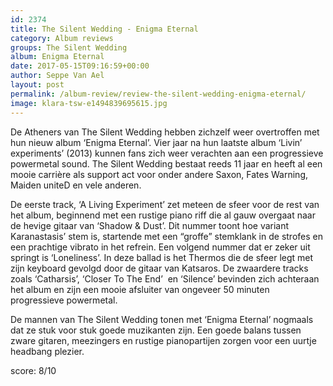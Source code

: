 ```yaml
---
id: 2374
title: The Silent Wedding - Enigma Eternal
category: Album reviews
groups: The Silent Wedding
album: Enigma Eternal
date: 2017-05-15T09:16:59+00:00
author: Seppe Van Ael
layout: post
permalink: /album-review/review-the-silent-wedding-enigma-eternal/
image: klara-tsw-e1494839695615.jpg
---
```

De Atheners van The Silent Wedding hebben zichzelf weer overtroffen met hun nieuw album ‘Enigma Eternal’. Vier jaar na hun laatste album ‘Livin’ experiments’ (2013) kunnen fans zich weer verachten aan een progressieve powermetal sound. The Silent Wedding bestaat reeds 11 jaar en heeft al een mooie carrière als support act voor onder andere Saxon, Fates Warning, Maiden uniteD en vele anderen.

De eerste track, ‘A Living Experiment’ zet meteen de sfeer voor de rest van het album, beginnend met een rustige piano riff die al gauw overgaat naar de hevige gitaar van ‘Shadow & Dust’. Dit nummer toont hoe variant Karanastasis’ stem is, startende met een “groffe” stemklank in de strofes en een prachtige vibrato in het refrein. Een volgend nummer dat er zeker uit springt is ‘Loneliness’. In deze ballad is het Thermos die de sfeer legt met zijn keyboard gevolgd door de gitaar van Katsaros. De zwaardere tracks zoals ‘Catharsis’, ‘Closer To The End’  en ‘Silence’ bevinden zich achteraan het album en zijn een mooie afsluiter van ongeveer 50 minuten progressieve powermetal.

De mannen van The Silent Wedding tonen met ‘Enigma Eternal’ nogmaals dat ze stuk voor stuk goede muzikanten zijn. Een goede balans tussen zware gitaren, meezingers en rustige pianopartijen zorgen voor een uurtje headbang plezier.

score: 8/10

&nbsp;